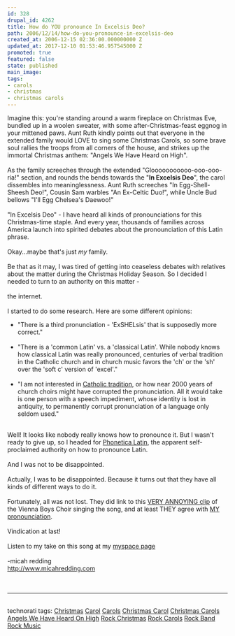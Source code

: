 ```yaml
---
id: 328
drupal_id: 4262
title: How do YOU pronounce In Excelsis Deo?
path: 2006/12/14/how-do-you-pronounce-in-excelsis-deo
created_at: 2006-12-15 02:36:00.000000000 Z
updated_at: 2017-12-10 01:53:46.957545000 Z
promoted: true
featured: false
state: published
main_image: 
tags:
- carols
- christmas
- christmas carols
---
```

Imagine this: you're standing around a warm fireplace on Christmas Eve, bundled up in a woolen sweater, with some after-Christmas-feast eggnog in your mittened paws. Aunt Ruth kindly points out that everyone in the extended family would LOVE to sing some Christmas Carols, so some brave soul rallies the troops from all corners of the house, and strikes up the immortal Christmas anthem: "Angels We Have Heard on High".<br /><br />As the family screeches through the extended "Glooooooooooo-ooo-ooo-ria!" section, and rounds the bends towards the "<b>In Excelsis Deo</b>", the carol dissembles into meaninglessness. Aunt Ruth screeches "In Egg-Shell-Sheesh Deo!", Cousin Sam warbles "An Ex-Celtic Duo!", while Uncle Bud bellows "I'll Egg Chelsea's Daewoo!"<br /><br />"In Excelsis Deo" - I have heard all kinds of pronounciations for this Christmas-time staple. And every year, thousands of families across America launch into spirited debates about the pronounciation of this Latin phrase.<br /><br />Okay...maybe that's just <i>my</i> family.<br /><br />Be that as it may, I was tired of getting into ceaseless debates with relatives about the matter during the Christmas Holiday Season. So I decided I needed to turn to an authority on this matter -<br /><br />the internet.<br /><br />I started to do some research. Here are some different opinions:<ul><li>"There is a third pronunciation - 'ExSHELsis' that is supposedly more correct." </li><br /><li>"There is a 'common Latin' vs. a 'classical Latin'. While nobody knows how classical Latin was really pronounced, centuries of verbal tradition in the Catholic church and in church music favors the 'ch' or the 'sh' over the 'soft c' version of 'excel'."</li><br /><li>"I am not interested in <a href="http://www.mindspring.com/%7Ebrucec/hypatia.htm">Catholic tradition</a>, or how near 2000 years of church choirs might have corrupted the pronunciation. All it would take is one person with a speech impediment, whose identity is lost in antiquity, to permanently corrupt pronunciation of a language only seldom used."</li></ul><br />Well! It looks like nobody really knows how to pronounce it. But I wasn't ready to give up, so I headed for <a href="http://www.melop.net/phlatina/sentence.html">Phonetica Latin</a>, the apparent self-proclaimed authority on how to pronounce Latin.<br /><br />And I was not to be disappointed.<br /><br />Actually, I was to be disappointed. Because it turns out that they have all kinds of different ways to do it.<br /><br />Fortunately, all was not lost. They did link to this <a href="http://www.melop.net/phlatina/pron/Gloria_in_excelsis.mp3">VERY ANNOYING clip</a> of the Vienna Boys Choir singing the song, and at least THEY agree with <a href="http://www.reddingbrothers.com/stream/mp3/snow/angels.mp3">MY pronounciation</a>.<br /><br />Vindication at last!<br /><br />Listen to my take on this song at my <a href="http://www.myspace.com/reddingbrothers">myspace page</a><br /><br />-micah redding<br /><a href="http://www.micahredding.com/">http://www.micahredding.com</a><br /><br /><br /><hr /><br /><div class="tags">technorati tags: <a href="http://technorati.com/tag/Christmas" rel="tag">Christmas</a> <a href="http://technorati.com/tag/Carol" rel="tag">Carol</a> <a href="http://technorati.com/tag/Carols" rel="tag">Carols</a> <a href="http://technorati.com/tag/Christmas+Carol" rel="tag">Christmas Carol</a> <a href="http://technorati.com/tag/Christmas+Carols" rel="tag">Christmas Carols</a> <a href="http://technorati.com/tag/Angels+We+Have+Heard+On+High" rel="tag">Angels We Have Heard On High</a> <a href="http://technorati.com/tag/Rock+Christmas" rel="tag">Rock Christmas</a> <a href="http://technorati.com/tag/Rock+Carols" rel="tag">Rock Carols</a> <a href="http://technorati.com/tag/Rock+Band" rel="tag">Rock Band</a> <a href="http://technorati.com/tag/Rock+Music" rel="tag">Rock Music</a></div>
